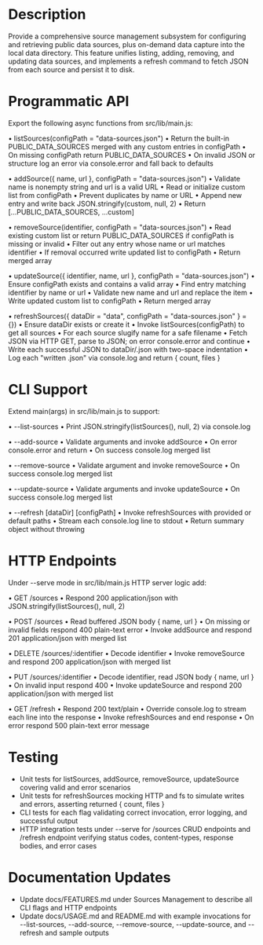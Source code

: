 # Description

Provide a comprehensive source management subsystem for configuring and retrieving public data sources, plus on-demand data capture into the local data directory. This feature unifies listing, adding, removing, and updating data sources, and implements a refresh command to fetch JSON from each source and persist it to disk.

# Programmatic API

Export the following async functions from src/lib/main.js:

• listSources(configPath = "data-sources.json")
  • Return the built-in PUBLIC_DATA_SOURCES merged with any custom entries in configPath
  • On missing configPath return PUBLIC_DATA_SOURCES
  • On invalid JSON or structure log an error via console.error and fall back to defaults

• addSource({ name, url }, configPath = "data-sources.json")
  • Validate name is nonempty string and url is a valid URL
  • Read or initialize custom list from configPath
  • Prevent duplicates by name or URL
  • Append new entry and write back JSON.stringify(custom, null, 2)
  • Return [...PUBLIC_DATA_SOURCES, ...custom]

• removeSource(identifier, configPath = "data-sources.json")
  • Read existing custom list or return PUBLIC_DATA_SOURCES if configPath is missing or invalid
  • Filter out any entry whose name or url matches identifier
  • If removal occurred write updated list to configPath
  • Return merged array

• updateSource({ identifier, name, url }, configPath = "data-sources.json")
  • Ensure configPath exists and contains a valid array
  • Find entry matching identifier by name or url
  • Validate new name and url and replace the item
  • Write updated custom list to configPath
  • Return merged array

• refreshSources({ dataDir = "data", configPath = "data-sources.json" } = {})
  • Ensure dataDir exists or create it
  • Invoke listSources(configPath) to get all sources
  • For each source slugify name for a safe filename
  • Fetch JSON via HTTP GET, parse to JSON; on error console.error and continue
  • Write each successful JSON to dataDir/<slug>.json with two-space indentation
  • Log each "written <slug>.json" via console.log and return { count, files }

# CLI Support

Extend main(args) in src/lib/main.js to support:

• --list-sources
  • Print JSON.stringify(listSources(), null, 2) via console.log

• --add-source <name> <url>
  • Validate arguments and invoke addSource
  • On error console.error and return
  • On success console.log merged list

• --remove-source <identifier>
  • Validate argument and invoke removeSource
  • On success console.log merged list

• --update-source <identifier> <newName> <newUrl>
  • Validate arguments and invoke updateSource
  • On success console.log merged list

• --refresh [dataDir] [configPath]
  • Invoke refreshSources with provided or default paths
  • Stream each console.log line to stdout
  • Return summary object without throwing

# HTTP Endpoints

Under --serve mode in src/lib/main.js HTTP server logic add:

• GET /sources
  • Respond 200 application/json with JSON.stringify(listSources(), null, 2)

• POST /sources
  • Read buffered JSON body { name, url }
  • On missing or invalid fields respond 400 plain-text error
  • Invoke addSource and respond 201 application/json with merged list

• DELETE /sources/:identifier
  • Decode identifier
  • Invoke removeSource and respond 200 application/json with merged list

• PUT /sources/:identifier
  • Decode identifier, read JSON body { name, url }
  • On invalid input respond 400
  • Invoke updateSource and respond 200 application/json with merged list

• GET /refresh
  • Respond 200 text/plain
  • Override console.log to stream each line into the response
  • Invoke refreshSources and end response
  • On error respond 500 plain-text error message

# Testing

- Unit tests for listSources, addSource, removeSource, updateSource covering valid and error scenarios
- Unit tests for refreshSources mocking HTTP and fs to simulate writes and errors, asserting returned { count, files }
- CLI tests for each flag validating correct invocation, error logging, and successful output
- HTTP integration tests under --serve for /sources CRUD endpoints and /refresh endpoint verifying status codes, content-types, response bodies, and error cases

# Documentation Updates

- Update docs/FEATURES.md under Sources Management to describe all CLI flags and HTTP endpoints
- Update docs/USAGE.md and README.md with example invocations for --list-sources, --add-source, --remove-source, --update-source, and --refresh and sample outputs
